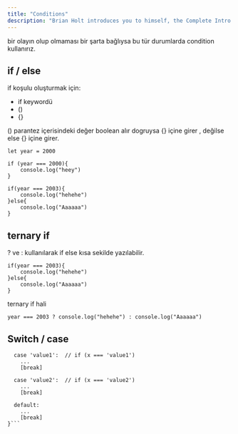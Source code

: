 ```yaml
---
title: "Conditions"
description: "Brian Holt introduces you to himself, the Complete Intro to React version 6, and what you can expect to learn"
---
```


bir olayın olup olmaması bir şarta bağlıysa bu tür durumlarda condition kullanırız.

## if / else

if koşulu oluşturmak için:

- if keywordü
- ()
- {}

() parantez içerisindeki değer boolean alır dogruysa {} içine girer , değilse else {} içine girer.

```
let year = 2000

if (year === 2000){
    console.log("heey")
}

if(year === 2003){
    console.log("hehehe")
}else{
    console.log("Aaaaaa")
}
```

## ternary if

? ve : kullanılarak if else kısa sekilde yazılabilir.

```
if(year === 2003){
    console.log("hehehe")
}else{
    console.log("Aaaaaa")
}
```

ternary if hali

```
year === 2003 ? console.log("hehehe") : console.log("Aaaaaa")
```

## Switch / case

````switch(x) {
  case 'value1':  // if (x === 'value1')
    ...
    [break]

  case 'value2':  // if (x === 'value2')
    ...
    [break]

  default:
    ...
    [break]
}```
````
